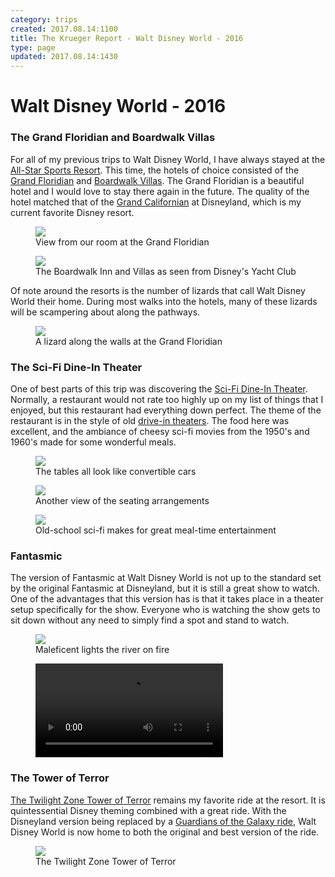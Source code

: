 ```yaml
---
category: trips
created: 2017.08.14:1100
title: The Krueger Report - Walt Disney World - 2016
type: page
updated: 2017.08.14:1430
---
```


# Walt Disney World - 2016

### The Grand Floridian and Boardwalk Villas

For all of my previous trips to Walt Disney World, I have always stayed at the [All-Star Sports Resort](https://en.wikipedia.org/wiki/Disney%27s_All-Star_Sports_Resort). This time, the hotels of choice consisted of the [Grand Floridian](https://en.wikipedia.org/wiki/Disney%27s_Grand_Floridian_Resort_%26_Spa) and [Boardwalk Villas](https://en.wikipedia.org/wiki/Disney%27s_BoardWalk_Resort#Villas). The Grand Floridian is a beautiful hotel and I would love to stay there again in the future. The quality of the hotel matched that of the [Grand Californian](https://en.wikipedia.org/wiki/Disney%27s_Grand_Californian_Hotel_%26_Spa) at Disneyland, which is my current favorite Disney resort.

<figure>
	<img src='/images/walt-disney-world-2016_grand-floridian.jpg'>
	<figcaption>View from our room at the Grand Floridian</figcaption>
</figure>

<figure>
	<img src='/images/walt-disney-world-2016_boardwalk.jpg'>
	<figcaption>The Boardwalk Inn and Villas as seen from Disney's Yacht Club<figcaption>
</figure>

Of note around the resorts is the number of lizards that call Walt Disney World their home. During most walks into the hotels, many of these lizards will be scampering about along the pathways.

<figure>
	<img src='/images/walt-disney-world-2016_lizard.jpg'>
	<figcaption>A lizard along the walls at the Grand Floridian</figcaption>
</figure>

### The Sci-Fi Dine-In Theater

One of best parts of this trip was discovering the [Sci-Fi Dine-In Theater](https://en.wikipedia.org/wiki/Sci-Fi_Dine-In_Theater_Restaurant). Normally, a restaurant would not rate too highly up on my list of things that I enjoyed, but this restaurant had everything down perfect. The theme of the restaurant is in the style of old [drive-in theaters](https://en.wikipedia.org/wiki/Drive-in_theater). The food here was excellent, and the ambiance of cheesy sci-fi movies from the 1950's and 1960's made for some wonderful meals.

<figure>
	<img src='/images/walt-disney-world-2016_theater-cars.jpg'>
	<figcaption>The tables all look like convertible cars</figcaption>
</figure>

<figure>
	<img src='/images/walt-disney-world-2016_theater-tables.jpg'>
	<figcaption>Another view of the seating arrangements</figcaption>
</figure>

<figure>
	<img src='/images/walt-disney-world-2016_theater-screen.jpg'>
	<figcaption>Old-school sci-fi makes for great meal-time entertainment</figcaption>
</figure>

### Fantasmic

The version of Fantasmic at Walt Disney World is not up to the standard set by the original Fantasmic at Disneyland, but it is still a great show to watch. One of the advantages that this version has is that it takes place in a theater setup specifically for the show. Everyone who is watching the show gets to sit down without any need to simply find a spot and stand to watch.

<figure>
	<img src='/images/walt-disney-world-2016_fantasmic-dragon.jpg'>
	<figcaption>Maleficent lights the river on fire</figcaption>
</figure>

<figure>
	<video src="/images/walt-disney-world-2016_fantasmic-finale.mp4" controls preload="metadata"></video>
</figure>

### The Tower of Terror

[The Twilight Zone Tower of Terror](https://en.wikipedia.org/wiki/The_Twilight_Zone_Tower_of_Terror) remains my favorite ride at the resort. It is quintessential Disney theming combined with a great ride. With the Disneyland version being replaced by a [Guardians of the Galaxy ride](https://en.wikipedia.org/wiki/Guardians_of_the_Galaxy_–_Mission:_Breakout!),  Walt Disney World is now home to both the original and best version of the ride.

<figure>
	<img src='/images/walt-disney-world-2016_tower.jpg'>
	<figcaption>The Twilight Zone Tower of Terror</figcaption>
</figure>
